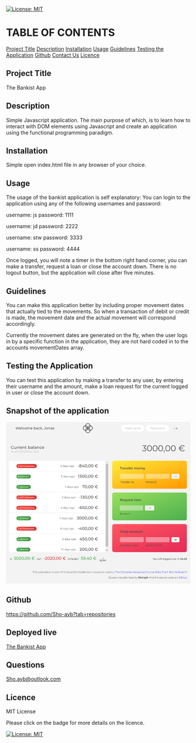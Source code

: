[![License: MIT](https://img.shields.io/badge/License-MIT-yellow.svg)](https://opensource.org/licenses/MIT)

# TABLE OF CONTENTS

[Project Title](#project-title)
[Description](#description)
[Installation](#installation)
[Usage](#usage)
[Guidelines](#guidelines)
[Testing the Application](#testing-the-application)
[Github](#github)
[Contact Us](#contact-us)
[Licence](#licence)

## Project Title

The Bankist App

## Description

Simple Javascript application. The main purpose of which, is to learn how to interact with DOM elements using Javascript and create an application using the functional programming paradigm.

## Installation

Simple open index.html file in any browser of your choice.

## Usage

The usage of the bankist application is self explanatory: You can login to the application using any of the following usernames and password:

username: js
password: 1111

username: jd
password: 2222

username: stw
password: 3333

username: ss
password: 4444

Once logged, you will note a timer in the bottom right hand corner, you can make a transfer, request a loan or close the account down. There is no logout button, but the application will close after five minutes.

## Guidelines

You can make this application better by including proper movement dates that actually tied to the movements. So when a transaction of debit or credit is made, the movement date and the actual movement will correspond accordingly.

Currently the movement dates are generated on the fly, when the user logs in by a specific function in the application, they are not hard coded in to the accounts movementDates array.

## Testing the Application

You can test this application by making a transfer to any user, by entering their username and the amount, make a loan request for the current logged in user or close the account down.

## Snapshot of the application

![The Bankist App](./images/the-bankist-app-image.PNG)

## Github

https://github.com/Sho-ayb?tab=repositories

## Deployed live

[The Bankist App](https://sho-ayb.github.io/the-bankist-app/)

## Questions

Sho.ayb@outlook.com

## Licence

MIT License

Please click on the badge for more details on the licence.

[![License: MIT](https://img.shields.io/badge/License-MIT-yellow.svg)](https://opensource.org/licenses/MIT)
